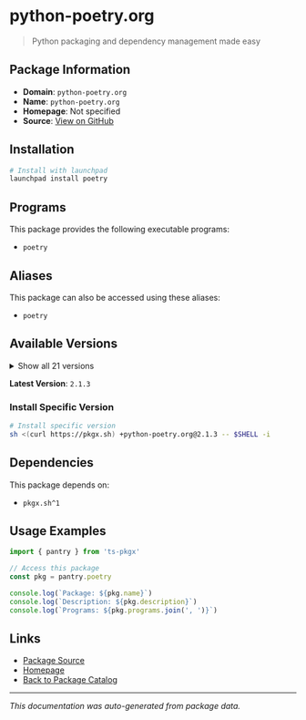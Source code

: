 # python-poetry.org

> Python packaging and dependency management made easy

## Package Information

- **Domain**: `python-poetry.org`
- **Name**: `python-poetry.org`
- **Homepage**: Not specified
- **Source**: [View on GitHub](https://github.com/pkgxdev/pantry/tree/main/projects/python-poetry.org/package.yml)

## Installation

```bash
# Install with launchpad
launchpad install poetry
```

## Programs

This package provides the following executable programs:

- `poetry`

## Aliases

This package can also be accessed using these aliases:

- `poetry`

## Available Versions

<details>
<summary>Show all 21 versions</summary>

- `2.1.3`, `2.1.2`, `2.1.1`, `2.1.0`, `2.0.1`
- `2.0.0`, `1.8.5`, `1.8.4`, `1.8.3`, `1.8.2`
- `1.8.1`, `1.8.0`, `1.7.1`, `1.7.0`, `1.6.1`
- `1.6.0`, `1.5.1`, `1.5.0`, `1.4.2`, `1.4.0`
- `1.3.2`

</details>

**Latest Version**: `2.1.3`

### Install Specific Version

```bash
# Install specific version
sh <(curl https://pkgx.sh) +python-poetry.org@2.1.3 -- $SHELL -i
```

## Dependencies

This package depends on:

- `pkgx.sh^1`

## Usage Examples

```typescript
import { pantry } from 'ts-pkgx'

// Access this package
const pkg = pantry.poetry

console.log(`Package: ${pkg.name}`)
console.log(`Description: ${pkg.description}`)
console.log(`Programs: ${pkg.programs.join(', ')}`)
```

## Links

- [Package Source](https://github.com/pkgxdev/pantry/tree/main/projects/python-poetry.org/package.yml)
- [Homepage](#)
- [Back to Package Catalog](../package-catalog.md)

---

*This documentation was auto-generated from package data.*
